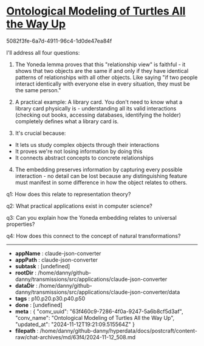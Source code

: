 # [Ontological Modeling of Turtles All the Way Up](https://claude.ai/chat/63f460c9-7286-4f0a-9247-5a6b8cf5d3af)

5082f3fe-6a7d-4911-96c4-1d0de47ea84f

 I'll address all four questions:

1. The Yoneda lemma proves that this "relationship view" is faithful - it shows that two objects are the same if and only if they have identical patterns of relationships with all other objects. Like saying "if two people interact identically with everyone else in every situation, they must be the same person."

2. A practical example: A library card. You don't need to know what a library card physically is - understanding all its valid interactions (checking out books, accessing databases, identifying the holder) completely defines what a library card is.

3. It's crucial because:
- It lets us study complex objects through their interactions
- It proves we're not losing information by doing this
- It connects abstract concepts to concrete relationships

4. The embedding preserves information by capturing every possible interaction - no detail can be lost because any distinguishing feature must manifest in some difference in how the object relates to others.

q1: How does this relate to representation theory?

q2: What practical applications exist in computer science?

q3: Can you explain how the Yoneda embedding relates to universal properties?

q4: How does this connect to the concept of natural transformations?

---

* **appName** : claude-json-converter
* **appPath** : claude-json-converter
* **subtask** : [undefined]
* **rootDir** : /home/danny/github-danny/transmissions/src/applications/claude-json-converter
* **dataDir** : /home/danny/github-danny/transmissions/src/applications/claude-json-converter/data
* **tags** : p10.p20.p30.p40.p50
* **done** : [undefined]
* **meta** : {
  "conv_uuid": "63f460c9-7286-4f0a-9247-5a6b8cf5d3af",
  "conv_name": "Ontological Modeling of Turtles All the Way Up",
  "updated_at": "2024-11-12T19:21:09.515564Z"
}
* **filepath** : /home/danny/github-danny/hyperdata/docs/postcraft/content-raw/chat-archives/md/63f4/2024-11-12_508.md